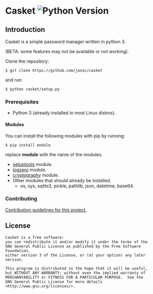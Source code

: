 # Casket ![Python Version](https://img.shields.io/badge/Python-3.7-blue.svg)

## Introduction

Casket is a simple password manager written in python 3.

(BETA: some features may not be available or not working).

Clone the repository:

    $ git clone https://github.com/jasoc/casket

 and run:

    $ python casket/setup.py

### Prerequisites

- Python 3 (already installed in most Linux distros).

#### Modules

You can install the following modules with pip by running:

    $ pip install module

  replace **module** with the name of the modules.

- [setuptools](https://pypi.org/project/setuptools/) module.
- [logzero](https://pypi.org/project/logzero/) module.
- [cryptography](https://pypi.org/project/cryptography/) module.
- Other modules that should already be installed.
  - os, sys, sqlite3, pickle, pathlib, json, datetime, base64.

### Contributing

[Contribution guidelines for this project.](CONTRIBUTING.md)

## License

    Casket is a free software:
    you can redistribute it and/or modify it under the terms of the
    GNU General Public License as published by the Free Software Foundation,
    either version 3 of the License, or (at your option) any later version.

    This program is distributed in the hope that it will be useful,
    but WITHOUT ANY WARRANTY; without even the implied warranty of
    MERCHANTABILITY or FITNESS FOR A PARTICULAR PURPOSE.  See the
    GNU General Public License for more details <http://www.gnu.org/licenses/>.
